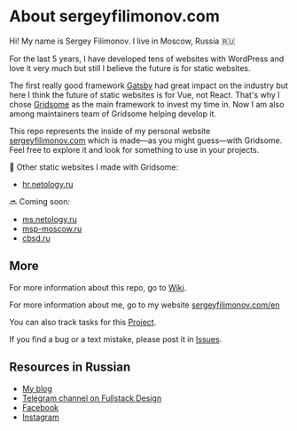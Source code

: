 # About sergeyfilimonov.com

Hi! My name is Sergey Filimonov. I live in Moscow, Russia 🇷🇺

For the last 5 years, I have developed tens of websites with WordPress and love it very much but still I believe the future is for static websites.

The first really good framework [Gatsby](https://gatsbyjs.org) had great impact on the industry but here I think the future of static websites is for Vue, not React. That's why I chose [Gridsome](https://gridsome.org) as the main framework to invest my time in. Now I am also among maintainers team of Gridsome helping develop it.

This repo represents the inside of my personal website [sergeyfilimonov.com](https://sergeyfilimonov.com) which is made—as you might guess—with Gridsome. Feel free to explore it and look for something to use in your projects.

🚀 Other static websites I made with Gridsome:
- [hr.netology.ru](https://hr.netology.ru)

🔜 Coming soon:
- [ms.netology.ru](https://ms.netology.ru)
- [msp-moscow.ru](https://msp-moscow.ru)
- [cbsd.ru](https://cbsd.ru)

## More

For more information about this repo, go to [Wiki](https://github.com/sergeyfilimonov/sergeyfilimonov.com/wiki).

For more information about me, go to my website [sergeyfilimonov.com/en](https://sergeyfilimonov.com/en)

You can also track tasks for this [Project](https://github.com/sergeyfilimonov/sergeyfilimonov.com/projects/1).

If you find a bug or a text mistake, please post it in [Issues](https://github.com/sergeyfilimonov/sergeyfilimonov.com/issues).

## Resources in Russian

- [My blog](https://sergeyfilimonov.com/blog)
- [Telegram channel on Fullstack Design](http://t-do.ru/fullstackdesign)
- [Facebook](https://www.facebook.com/tunecatcher)
- [Instagram](https://www.instagram.com/sergey_v_filimonov/)
